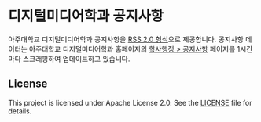 # 디지털미디어학과 공지사항

아주대학교 디지털미디어학과 공지사항을 [RSS 2.0 형식](https://www.rssboard.org/rss-specification)으로 제공합니다. 공지사항 데이터는 아주대학교 디지털미디어학과 홈페이지의 [학사행정 > 공지사항](https://media.ajou.ac.kr/media/board/board01.jsp) 페이지를 1시간마다 스크래핑하여 업데이트하고 있습니다.

## License

This project is licensed under Apache License 2.0. See the [LICENSE](LICENSE) file for details.

